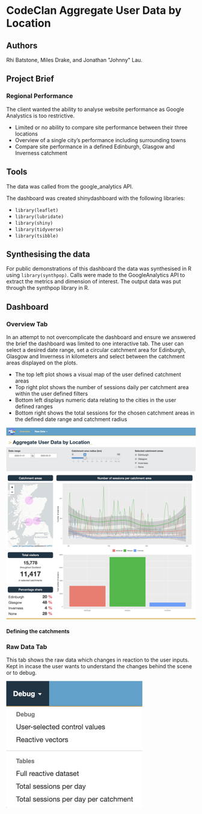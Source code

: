 # CodeClan Aggregate User Data by Location

## Authors
Rhi Batstone, Miles Drake, and Jonathan "Johnny" Lau.

## Project Brief
### Regional Performance

The client wanted the ability to analyse website performance as Google Analystics is too restrictive.
- Limited or no ability to compare site performance between their three locations
- Overview of a single city’s performance including surrounding towns
- Compare site performance in a defined Edinburgh, Glasgow and Inverness catchment

## Tools

The data was called from the google_analytics API.

The dashboard was created shinydashboard with the following libraries: 
- `library(leaflet)`
- `library(lubridate)`
- `library(shiny)`
- `library(tidyverse)`
- `library(tsibble)`

## Synthesising the data
For public demonstrations of this dashboard the data was synthesised in R using `library(synthpop)`. 
Calls were made to the GoogleAnalytics API to extract the metrics and dimension of interest. The output data was put through the synthpop library in R.

## Dashboard
### Overview Tab
In an attempt to not overcomplicate the dashboard and ensure we answered the brief the dashboard was limited to one interactive tab. The user can select a desired date range, set a circular catchment area for Edinburgh, Glasgow and Inverness in kilometers and select between the catchment areas displayed on the plots. 

- The top left plot shows a visual map of the user defined catchment areas
- Top right plot shows the number of sessions daily per catchment area within the user defined filters
- Bottom left displays numeric data relating to the cities in the user defined ranges
- Bottom right shows the total sessions for the chosen catchment areas in the defined date range and catchment radius

![](/www/screenshot_overview.png)

#### Defining the catchments

### Raw Data Tab
This tab shows the raw data which changes in reaction to the user inputs. Kept in incase the user wants to understand the changes behind the scene or to debug.

![](/www/screenshot_rawdata_menu.png)

